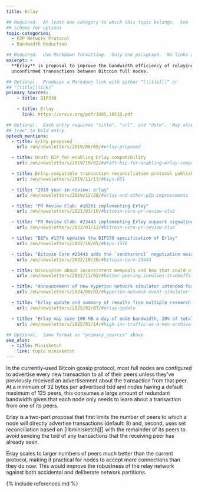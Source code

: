 ```yaml
---
title: Erlay

## Required.  At least one category to which this topic belongs.  See
## schema for options
topic-categories:
  - P2P Network Protocol
  - Bandwidth Reduction

## Required.  Use Markdown formatting.  Only one paragraph.  No links allowed.
excerpt: >
  **Erlay** is proposal to improve the bandwidth efficiency of relaying
  unconfirmed transactions between Bitcoin full nodes.

## Optional.  Produces a Markdown link with either "[title][]" or
## "[title](link)"
primary_sources:
    - title: BIP330

    - title: Erlay
      link: https://arxiv.org/pdf/1905.10518.pdf

## Optional.  Each entry requires "title", "url", and "date".  May also use "feature:
## true" to bold entry
optech_mentions:
  - title: Erlay proposed
    url: /en/newsletters/2019/06/05/#erlay-proposed

  - title: Draft BIP for enabling Erlay compatibility
    url: /en/newsletters/2019/10/02/#draft-bip-for-enabling-erlay-compatibility

  - title: Erlay-compatible transaction reconciliation protocol published as BIP330
    url: /en/newsletters/2019/11/13/#bips-851

  - title: "2019 year-in-review: erlay"
    url: /en/newsletters/2019/12/28/#erlay-and-other-p2p-improvements

  - title: "PR Review Club: #18261 implementing Erlay"
    url: /en/newsletters/2021/03/10/#bitcoin-core-pr-review-club

  - title: "PR Review Club: #23443 implementing Erlay support signaling"
    url: /en/newsletters/2022/01/12/#bitcoin-core-pr-review-club

  - title: "BIPs #1370 updates the BIP330 specification of Erlay"
    url: /en/newsletters/2022/10/05/#bips-1370

  - title: "Bitcoin Core #23443 adds the `sendtxrcncl` negotiation message for Erlay"
    url: /en/newsletters/2022/10/26/#bitcoin-core-23443

  - title: Discussion about inconsistent mempools and how that could affect Erlay
    url: /en/newsletters/2022/11/02/#better-peering-involves-tradeoffs

  - title: "Announcement of new Hyperion network simulator intended for eventual testing of Erlay"
    url: /en/newsletters/2024/08/02/#hyperion-network-event-simulator-for-the-bitcoin-p2p-network

  - title: "Erlay update and summary of results from multiple research questions"
    url: /en/newsletters/2025/02/07/#erlay-update

  - title: "Erlay may save 100 MB a day of node bandwidth, 20% of total bandwidth for some nodes"
    url: /en/newsletters/2025/03/14/#high-inv-traffic-as-a-non-archival-listener

## Optional.  Same format as "primary_sources" above
see_also:
  - title: Minisketch
    link: topic minisketch
---
```

In the currently-used Bitcoin gossip protocol, most full nodes are
configured to advertise every new transaction to all of their peers
unless they've previously received an advertisement about the
transaction from that peer.  At a minimum of 32 bytes per
advertised txid and nodes having a default maximum of 125 peers, this
consumes a large amount of redundant bandwidth given that each node
only needs to learn about a transaction from one of its peers.

Erlay is a two-part proposal that first limits the number of peers to
which a node will directly advertise transactions (default: 8) and,
second, uses set reconciliation based on [libminisketch][] with the
remainder of its peers to avoid sending the txid of any transactions
that the receiving peer has already seen.

Erlay scales to larger numbers of peers much better than the current
protocol, making it practical for nodes to accept more connections
than they do now.  This would improve the robustness of the relay
network against both accidental and deliberate network partitions.

{% include references.md %}
